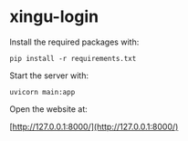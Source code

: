 # xingu-login

Install the required packages with:
```
pip install -r requirements.txt
```
Start the server with:
```
uvicorn main:app
```
Open the website at:

[http://127.0.0.1:8000/](http://127.0.0.1:8000/)
